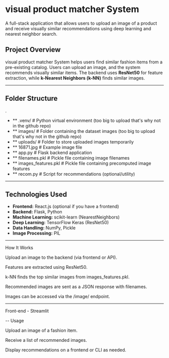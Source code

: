 # visual product matcher System

A full-stack application that allows users to upload an image of a product and receive visually similar recommendations using deep learning and nearest neighbor search.



## **Project Overview**

 visual product matcher System helps users find similar fashion items from a pre-existing catalog. Users can upload an image, and the system recommends visually similar items. The backend uses **ResNet50** for feature extraction, while **k-Nearest Neighbors (k-NN)** finds similar images.

---

## **Folder Structure**

.
- ** .venv/ # Python virtual environment  (too big to upload that's why not in the github repo)
- ** images/ # Folder containing the dataset images  (too big to upload that's why not in the github repo)
- ** uploads/ # Folder to store uploaded images temporarily
- ** 16871.jpg # Example image file
- ** app.py # Flask backend application
- ** filenames.pkl # Pickle file containing image filenames
- ** images_features.pkl # Pickle file containing precomputed image features
- ** recom.py # Script for recommendations (optional/utility)


---

## **Technologies Used**

- **Frontend:** React.js (optional if you have a frontend)  
- **Backend:** Flask, Python  
- **Machine Learning:** scikit-learn (NearestNeighbors)  
- **Deep Learning:** TensorFlow Keras (ResNet50)  
- **Data Handling:** NumPy, Pickle  
- **Image Processing:** PIL  

---
How It Works

Upload an image to the backend (via frontend or API).

Features are extracted using ResNet50.

k-NN finds the top similar images from images_features.pkl.

Recommended images are sent as a JSON response with filenames.

Images can be accessed via the /image/<filename> endpoint.

---

Front-end - Streamlit

-- Usage

Upload an image of a fashion item.

Receive a list of recommended images.

Display recommendations on a frontend or CLI as needed.
